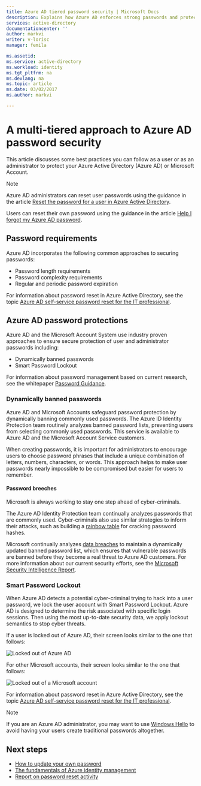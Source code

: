 ```yaml
---
title: Azure AD tiered password security | Microsoft Docs
description: Explains how Azure AD enforces strong passwords and protects users passwords from cyber criminals, 
services: active-directory
documentationcenter: ''
author: markvi
writer: v-lorisc
manager: femila

ms.assetid: 
ms.service: active-directory
ms.workload: identity
ms.tgt_pltfrm: na
ms.devlang: na
ms.topic: article
ms.date: 03/02/2017
ms.author: markvi

---
```

# A multi-tiered approach to Azure AD password security

This article discusses some best practices you can follow as a user or as an administrator to protect your Azure Active Directory (Azure AD) or Microsoft Account.

 > [!NOTE]
 > Azure AD administrators can reset user passwords using the guidance in the article [Reset the password for a user in Azure Active Directory](active-directory-users-reset-password-azure-portal.md).
 >
 > Users can reset their own password using the guidance in the article [Help I forgot my Azure AD password](active-directory-passwords-update-your-own-password.md).
 >

## Password requirements

Azure AD incorporates the following common approaches to securing passwords:

* Password length requirements
* Password complexity requirements
* Regular and periodic password expiration

For information about password reset in Azure Active Directory, see the topic [Azure AD self-service password reset for the IT professional](active-directory-passwords.md).

## Azure AD password protections

Azure AD and the Microsoft Account System use industry proven approaches to ensure secure protection of user and administrator passwords including:

* Dynamically banned passwords
* Smart Password Lockout

For information about password management based on current research, see the whitepaper [Password Guidance](http://aka.ms/passwordguidance).

### Dynamically banned passwords

Azure AD and Microsoft Accounts safeguard password protection by dynamically banning commonly used passwords. The Azure ID Identity Protection team routinely analyzes banned password lists, preventing users from selecting commonly used passwords. This service is available to Azure AD and the Microsoft Account Service customers.

When creating passwords, it is important for administrators to encourage users to choose password phrases that include a unique combination of letters, numbers, characters, or words. This approach helps to make user passwords nearly impossible to be compromised but easier for users to remember.

#### Password breeches

Microsoft is always working to stay one step ahead of cyber-criminals.

The Azure AD Identity Protection team continually analyzes passwords that are commonly used. Cyber-criminals also use similar strategies to inform their attacks, such as building a [rainbow table](https://en.wikipedia.org/wiki/Rainbow_table) for cracking password hashes.

Microsoft continually analyzes [data breaches](https://www.privacyrights.org/data-breaches) to maintain a dynamically updated banned password list, which ensures that vulnerable passwords are banned before they become a real threat to Azure AD customers. For more information about our current security efforts, see the [Microsoft Security Intelligence Report](https://www.microsoft.com/security/sir/default.aspx).

### Smart Password Lockout

When Azure AD detects a potential cyber-criminal trying to hack into a user password, we lock the user account with Smart Password Lockout. Azure AD is designed to determine the risk associated with specific login sessions. Then using the most up-to-date security data, we apply lockout semantics to stop cyber threats.

If a user is locked out of Azure AD, their screen looks similar to the one that follows:

  ![Locked out of Azure AD](./media/active-directory-secure-passwords/locked-out-azuread.png)

For other Microsoft accounts, their screen looks similar to the one that follows:

  ![Locked out of a Microsoft account](./media/active-directory-secure-passwords/locked-out-ms-accounts.png)

For information about password reset in Azure Active Directory, see the topic [Azure AD self-service password reset for the IT professional](active-directory-passwords.md).

  >[!NOTE]
  >If you are an Azure AD administrator, you may want to use [Windows Hello](https://www.microsoft.com/windows/windows-hello) to avoid having your users create traditional passwords altogether.
  >

## Next steps

* [How to update your own password](active-directory-passwords-update-your-own-password.md)
* [The fundamentals of Azure identity management](fundamentals-identity.md)
* [Report on password reset activity](active-directory-passwords-reporting.md)



